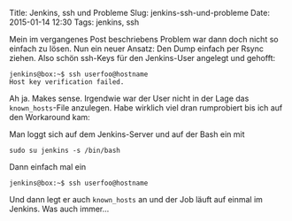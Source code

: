 Title: Jenkins, ssh und Probleme
Slug: jenkins-ssh-und-probleme
Date: 2015-01-14 12:30
Tags: jenkins, ssh

Mein im vergangenes Post beschriebens Problem war dann doch nicht so einfach zu lösen. Nun ein neuer Ansatz: Den Dump einfach per Rsync ziehen. Also schön ssh-Keys für den Jenkins-User angelegt und gehofft:

	jenkins@box:~$ ssh userfoo@hostname
	Host key verification failed.

Ah ja. Makes sense. Irgendwie war der User nicht in der Lage das `known_hosts`-File anzulegen. Habe wirklich viel dran rumprobiert bis ich auf den Workaround kam:

Man loggt sich auf dem Jenkins-Server und auf der Bash ein mit

	sudo su jenkins -s /bin/bash

Dann einfach mal ein

	jenkins@box:~$ ssh userfoo@hostname

Und dann legt er auch `known_hosts` an und der Job läuft auf einmal im Jenkins. Was auch immer...
